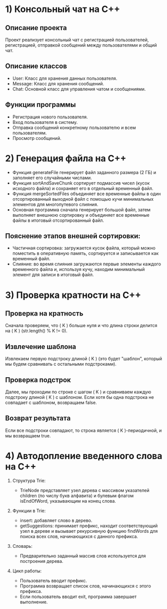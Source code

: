# 1) Консольный чат на C++

## Описание проекта
Проект реализует консольный чат с регистрацией пользователей, регистрацией, отправкой сообщений между пользователями и общий чат.

## Описание классов
- User: Класс для хранения данных пользователя.
- Message: Класс для хранения сообщений.
- Chat: Основной класс для управления чатом и сообщениями.

## Функции программы
- Регистрация нового пользователя.
- Вход пользователя в систему.
- Отправка сообщений конкретному пользователю и всем пользователям.
- Просмотр сообщений.


# 2) Генерация файла на C++

- Функция generateFile генерирует файл заданного размера (2 ГБ) и заполняет его случайными числами.
- Функция sortAndSaveChunk сортирует подмассив чисел (кусок исходного файла) и сохраняет его в отдельный временный файл.
- Функция mergeSortedFiles объединяет все временные файлы в один отсортированный выходной файл с помощью кучи минимальных элементов для многопутевого слияния.
- Основная программа сначала генерирует большой файл, затем выполняет внешнюю сортировку и объединяет все временные файлы в итоговый отсортированный файл.
## Пояснение этапов внешней сортировки:
- Частичная сортировка: загружается кусок файла, который можно поместить в оперативную память, сортируется и записывается как временный файл.
- Слияние: во время слияния загружаются первые элементы каждого временного файла и, используя кучу, находим минимальный элемент для записи в итоговый файл.


# 3) Проверка кратности на C++

## Проверка на кратность 
Cначала проверяем, что \( K \) больше нуля и что длина строки делится на \( K \) (str.length() % K != 0).
   
## Извлечение шаблона 
Извлекаем первую подстроку длиной \( K \) (это будет "шаблон", который мы будем сравнивать с остальными подстроками).
   
## Проверка подстрок
Далее, мы проходим по строке с шагом \( K \) и сравниваем каждую подстроку длиной \( K \) с шаблоном. Если хотя бы одна подстрока не совпадает с шаблоном, возвращаем false.

## Возврат результата
Если все подстроки совпадают, то строка является \( K \)-периодичной, и мы возвращаем true.


# 4) Aвтодопление введенного слова на C++

1. Структура Trie:
   - TrieNode представляет узел дерева с массивом указателей children (по числу букв алфавита) и булевым флагом isEndOfWord, указывающим на конец слова.
2. Функции в Trie:
   - insert: добавляет слово в дерево.
   - getSuggestions: принимает префикс, находит соответствующий узел в дереве и вызывает рекурсивную функцию findWords для поиска всех слов, начинающихся с данного префикса.

3. Словарь:
   - Предварительно заданный массив слов используется для построения дерева.

4. Цикл работы:
   - Пользователь вводит префикс.
   - Программа возвращает список слов, начинающихся с этого префикса.
   - Если пользователь вводит exit, программа завершает выполнение.
